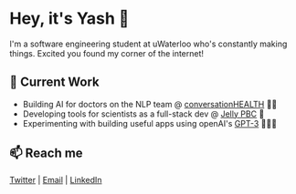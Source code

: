 # Hey, it's Yash 👋 

I'm a software engineering student at uWaterloo who's constantly making things. Excited you found my corner of the internet! 
 
## 🔭 Current Work
  * Building AI for doctors on the NLP team @ [conversationHEALTH](https://www.conversationhealth.com/) 👩‍⚕️
  * Developing tools for scientists as a full-stack dev @ [Jelly PBC](https://jellypbc.com/) 🧬
  * Experimenting with building useful apps using openAI's [GPT-3](http://beta.openai.com/) 👨🏾‍💻 
 
 
## 📫 Reach me
[Twitter](https://twitter.com/itsyashdani) | [Email](mailto:yash.dani@uwaterloo.ca) | [LinkedIn](https://www.linkedin.com/in/ydani/)

<!--
**yash-dani/yash-dani** is a ✨ _special_ ✨ repository because its `README.md` (this file) appears on your GitHub profile.

Here are some ideas to get you started:


- 🌱 I’m currently learning ...
- 👯 I’m looking to collaborate on ...
- 🤔 I’m looking for help with ...
- 💬 Ask me about ...
- 📫 How to reach me: ...
- 😄 Pronouns: ...
- ⚡ Fun fact: ...
-->
